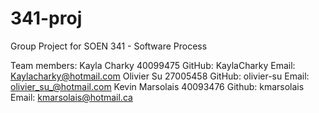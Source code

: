 # 341-proj
Group Project for SOEN 341 - Software Process 

Team members:
Kayla Charky 40099475   GitHub: KaylaCharky Email: Kaylacharky@hotmail.com 
Olivier Su 27005458 GitHub: olivier-su Email: olivier_su_@hotmail.com
Kevin Marsolais 40093476 Github: kmarsolais Email: kmarsolais@hotmail.ca 

